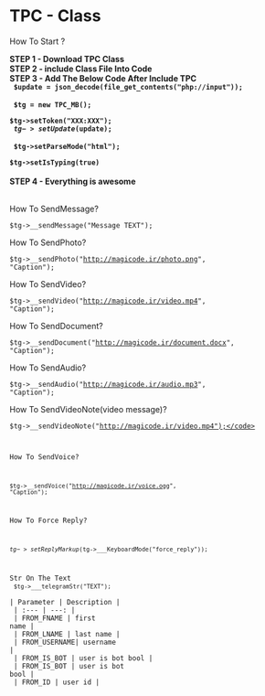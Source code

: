 # TPC - Class

How To Start ?

<b>STEP 1 - Download TPC Class</b><br>
<b>STEP 2 - include Class File Into Code</b><br>
<b>STEP 3 - Add The Below Code After Include TPC<br>
    <code>
        $update = json_decode(file_get_contents("php://input"));
    </code><br>
    <code>
        $tg = new TPC_MB();
    </code>
    <br><code>
        $tg->setToken("XXX:XXX");
    </code><br>
    <code>
        $tg->setUpdate($update);
    </code>
    <br>
    <code>
        $tg->setParseMode("html");
    </code>
    <br>
    <code>
    $tg->setIsTyping(true)
    </code>
    <br>
</b><br>
<b>STEP 4 - Everything is awesome</b><br>

<br>
How To SendMessage?<br>

<code>$tg->__sendMessage("Message TEXT");</code><br>



How To SendPhoto?<br>

<code>$tg->__sendPhoto("http://magicode.ir/photo.png", "Caption");</code><br>


How To SendVideo?<br>

<code>$tg->__sendVideo("http://magicode.ir/video.mp4", "Caption");</code><br>


How To SendDocument?<br>

<code>$tg->__sendDocument("http://magicode.ir/document.docx", "Caption");</code><br>

How To SendAudio?<br>

<code>$tg->__sendAudio("http://magicode.ir/audio.mp3", "Caption");</code><br>

How To SendVideoNote(video message)?<br>

<code>$tg->__sendVideoNote("http://magicode.ir/video.mp4");</code><br>

How To SendVoice?<br>

<code>$tg->__sendVoice("http://magicode.ir/voice.ogg", "Caption");</code><br>


How To Force Reply?<br>

<code>$tg->setReplyMarkup($tg->___KeyboardMode("force_reply"));</code><br>



Str On The Text<br>
<code>$tg->___telegramStr("TEXT");</code><br>
| Parameter    | Description           |<br>
| :---         |          ---:         |<br>
| FROM_FNAME   | first name            |<br>
| FROM_LNAME   | last  name            |<br>
| FROM_USERNAME| username              |<br>
| FROM_IS_BOT  | user is bot bool      |<br>
| FROM_IS_BOT  | user is bot bool      |<br>
| FROM_ID      | user id               |<br>
